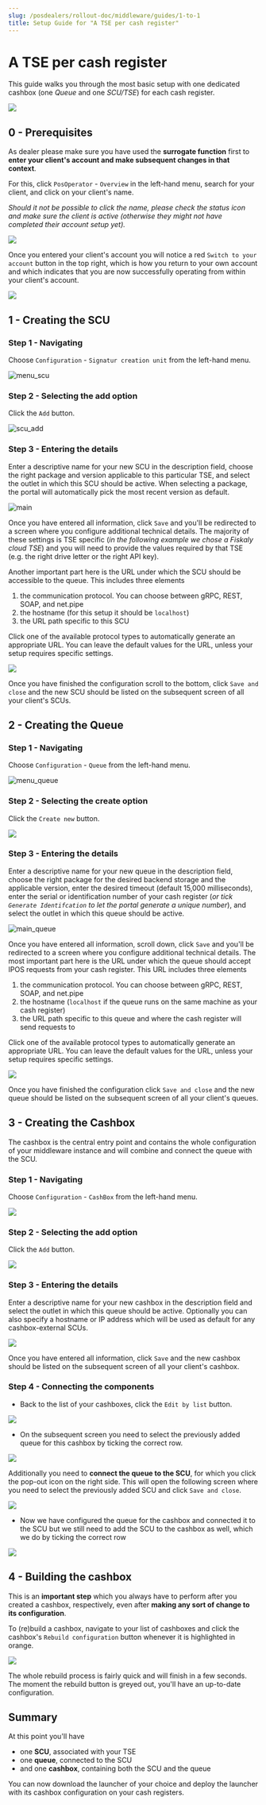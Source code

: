 ```yaml
---
slug: /posdealers/rollout-doc/middleware/guides/1-to-1
title: Setup Guide for "A TSE per cash register"
---
```


# A TSE per cash register
This guide walks you through the most basic setup with one dedicated cashbox (one *Queue* and one *SCU/TSE*) for each cash register.



![](../../images/cash-register-queue-scu-tse2.png)



## 0 - Prerequisites
As dealer please make sure you have used the **surrogate function** first to **enter your client's account and make subsequent changes in that context**.

For this, click `PosOperator` - `Overview` in the left-hand menu, search for your client, and click on your client's name.

*Should it not be possible to click the name, please check the status icon and make sure the client is active (otherwise they might not have completed their account setup yet).*

![](../images/surrogate.png)



Once you entered your client's account you will notice a red `Switch to your account` button in the top right, which is how you return to your own account and which indicates that you are now successfully operating from within your client's account.

![](../images/switch_back.png)





## 1 - Creating the SCU
### Step 1 - Navigating
Choose `Configuration` - `Signatur creation unit` from the left-hand menu.

![menu_scu](../images/menu_scu2.png)

### Step 2 - Selecting the add option

Click the `Add` button.

![scu_add](../images/scu_add2.png)

### Step 3 - Entering the details
Enter a descriptive name for your new SCU in the description field, choose the right package and version applicable to this particular TSE, and select the outlet in which this SCU should be active. When selecting a package, the portal will automatically pick the most recent version as default.

![main](main_scu2.png)



Once you have entered all information, click `Save` and you'll be redirected to a screen where you configure additional technical details. The majority of these settings is TSE specific (*in the following example we chose a Fiskaly cloud TSE*) and you will need to provide the values required by that TSE (e.g. the right drive letter or the right API key).

Another important part here is the URL under which the SCU should be accessible to the queue. This includes three elements

1. the communication protocol. You can choose between gRPC, REST, SOAP, and net.pipe
2. the hostname (for this setup it should be `localhost`)
3. the URL path specific to this SCU

Click one of the available protocol types to automatically generate an appropriate URL. You can leave the default values for the URL, unless your setup requires specific settings.

![](../images/scu_config2.png)

Once you have finished the configuration scroll to the bottom, click `Save and close` and the new SCU should be listed on the subsequent screen of all your client's SCUs.



## 2 - Creating the Queue
### Step 1 - Navigating
Choose `Configuration` - `Queue` from the left-hand menu.

![menu_queue](../images/menu_queue2.png)

### Step 2 - Selecting the create option
Click the `Create new` button.

![](../images/queue_add2.png)

### Step 3 - Entering the details

Enter a descriptive name for your new queue in the description field, choose the right package for the desired backend storage and the applicable version, enter the desired timeout (default 15,000 milliseconds), enter the serial or identification number of your cash register (*or tick `Generate Identifcation` to let the portal generate a unique number*), and select the outlet in which this queue should be active.

![main_queue](main_queue2.png)

Once you have entered all information, scroll down, click `Save` and you'll be redirected to a screen where you configure additional technical details. The most important part here is the URL under which the queue should accept IPOS requests from your cash register. This URL includes three elements

1. the communication protocol. You can choose between gRPC, REST, SOAP, and net.pipe
2. the hostname (`localhost` if the queue runs on the same machine as your cash register)
3. the URL path specific to this queue and where the cash register will send requests to

Click one of the available protocol types to automatically generate an appropriate URL. You can leave the default values for the URL, unless your setup requires specific settings.

![](../images/queue_config2.png)

Once you have finished the configuration click `Save and close` and the new queue should be listed on the subsequent screen of all your client's queues.




## 3 - Creating the Cashbox
The cashbox is the central entry point and contains the whole configuration of your middleware instance and will combine and connect the queue with the SCU.

### Step 1 - Navigating

Choose `Configuration` - `CashBox` from the left-hand menu.

![](../images/menu_cashbox2.png)



### Step 2 - Selecting the add option

Click the `Add` button.

![](../images/cashbox_add2.png)



### Step 3 - Entering the details

Enter a descriptive name for your new cashbox in the description field and select the outlet in which this queue should be active. Optionally you can also specify a hostname or IP address which will be used as default for any cashbox-external SCUs.

![](main_cashbox2.png)

Once you have entered all information, click `Save` and the new cashbox should be listed on the subsequent screen of all your client's cashbox.



### Step 4 - Connecting the components

* Back to the list of your cashboxes, click the `Edit by list` button.

![](edit_cashbox2.png)



* On the subsequent screen you need to select the previously added queue for this cashbox by ticking the correct row.

![](select_queue2.png)

Additionally you need to **connect the queue to the SCU**, for which you click the pop-out icon on the right side. This will open the following screen where you need to select the previously added SCU and click `Save and close`.

![](connect_scu2.png)



* Now we have configured the queue for the cashbox and connected it to the SCU but we still need to add the SCU to the cashbox as well, which we do by ticking the correct row

![](select_scu2.png)



## 4 - Building the cashbox

This is an **important step** which you always have to perform after you created a cashbox, respectively, even after **making any sort of change to its configuration**.

To (re)build a cashbox, navigate to your list of cashboxes and click the cashbox's `Rebuild configuration` button whenever it is highlighted in orange.

![](build_cashbox2.png)

The whole rebuild process is fairly quick and will finish in a few seconds. The moment the rebuild button is greyed out, you'll have an up-to-date configuration.



## Summary

At this point you'll have

* one **SCU**, associated with your TSE
* one **queue**, connected to the SCU
* and one **cashbox**, containing both the SCU and the queue

You can now download the launcher of your choice and deploy the launcher with its cashbox configuration on your cash registers.